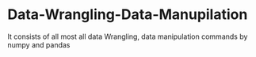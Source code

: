 # Data-Wrangling-Data-Manupilation
It consists of all most all data Wrangling, data manipulation commands by numpy and pandas
